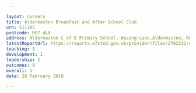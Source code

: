 ```yaml
---

layout: nursery
title: Aldermaston Breakfast and After School Club
urn: 511185
postcode: RG7 4LX
address: Aldermaston C of E Primary School, Wasing Lane,Aldermaston, Reading, Berkshire, RG7 4LX
latestReportUrl: https://reports.ofsted.gov.uk/provider/files/2762231/urn/511185.pdf
teaching: 1
development: 1
leadership: 1
outcomes: 0
overall: 1
date: 28 February 2018

---
```

